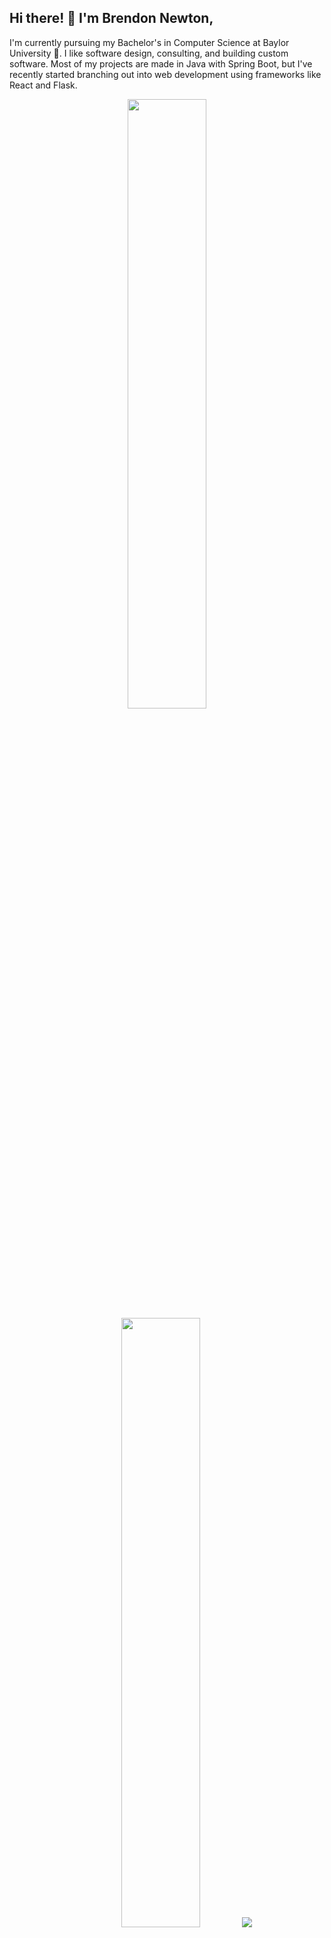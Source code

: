 ## Hi there! 👋 I'm Brendon Newton,

I'm currently pursuing my Bachelor's in Computer Science at Baylor University :bear:. I like software design, consulting, and building custom software. Most of my projects are made in Java with Spring Boot, but I've recently started branching out into web development using frameworks like React and Flask.

<p align="center">
  <img height="50%" width="auto" src ="https://github-readme-stats.vercel.app/api?username=brendonnewt&show_icons=true&count_private=true&theme=vue-dark&hide_border=true&hide=issues,contribs&bg_color=00000000">
  <img height="50%" width="auto" src ="https://github-readme-stats.vercel.app/api/top-langs/?username=brendonnewt&layout=compact&hide_border=true&theme=vue-dark&bg_color=00000000&hide=svelte,html,css,makefile,dockerfile,shell">
  <img src="https://github-readme-streak-stats.herokuapp.com?user=brendonnewt&theme=vue-dark&hide_border=true&background=FFFFFF00"/>
</p>


## 🧰  My Toolbox
<div>
  <img src="https://icongr.am/devicon/javascript-original.svg?size=50&color=currentColor" alt="JavaScript" width="50" height="50"/> &nbsp;
  <img src="https://icongr.am/devicon/nodejs-original.svg?size=50&color=currentColor" alt="NodeJS" width="50" height="50"/> &nbsp; 
  <img src="https://icongr.am/devicon/react-original.svg?size=50&color=currentColor" alt="ReactJS" width="50" height="50"/> &nbsp; 
  <img src="https://icongr.am/devicon/html5-original.svg?size=50&color=currentColor" alt="HTML5" width="50" height="50"/> &nbsp;
  <img src="https://icongr.am/devicon/css3-original.svg?size=50&color=currentColor" alt="CSS3" width="50" height="50"/>
  <img src="https://icongr.am/devicon/c-original.svg?size=50&color=currentColor" alt="C" width="50" height="50" />
  <img src="https://icongr.am/devicon/cplusplus-original.svg?size=50&color=currentColor" alt="C++" width="50" height="50" />
  <img src="https://icongr.am/devicon/mysql-original-wordmark.svg?size=50&color=currentColor" alt="MySQL" width="50" height="50" />
  <img src="https://icongr.am/devicon/python-original.svg?size=50&color=currentColor" alt="Python" width="50" height="50" />
  <img src="https://icongr.am/devicon/java-original.svg?size=50&color=currentColor" alt="Java" width="50" height="50" />
</div>

&nbsp;

### :school: School Projects

* [Hotel Service](https://github.com/brendonnewt/GROUP-FIVE-Hotel-Project): A Java-based hotel landing page with Swing front-end, enabling room bookings.
* [SeaQuail](https://github.com/brendonnewt/SeaQuail): A Python + Flask project leveraging the Lahman baseball database to solve [Immaculate Grid](https://www.immaculategrid.com/) questions, provide yearly Team Summaries with Depth Charts, and provide individal Player, Team, and League stats.
* [WOOFAdoptionService](https://github.com/brendonnewt/WOOFAdoptionService): A pet adoption website with a React and Next.js front-end and Java Spring Boot backend, hosted on GCP for CI/CD.

### :bulb: Personal Projects

* [Trampoline Calculator](https://github.com/brendonnewt/trampoline-calculator): A Flask + Javascript application that can calculate the difficulty values of any combination of skills. It can also save combinations of skills for later use.
* [Algorithm Visualizer](https://github.com/brendonnewt/algorithm-visualizer): A small React frontend + Rust backend API I made to get some practice with APIs and pick up both React and Rust. This application takes input from the user and displays each step of an algorithm executing on it.

&nbsp;

<h2 align="center">📫 Reach me on</h2>
<p align="center">
  <a target="_blank"href="https://www.linkedin.com/in/brendonnewton/"><img src="https://img.shields.io/badge/linkedin-%230077B5.svg?&style=for-the-badge&logo=linkedin&logoColor=white" /></a>&nbsp;&nbsp;&nbsp;&nbsp;
  <a href="mailto:brendonnewton0@gmail.com?subject=Hello%20Brendon,%20From%20Github"><img src="https://img.shields.io/badge/gmail-%23D14836.svg?&style=for-the-badge&logo=gmail&logoColor=white" /></a>&nbsp;&nbsp;&nbsp;&nbsp;
  <a href="mailto:brendon_newton1@baylor.edu?subject=Hello%20Brendon,%20From%20Github"><img src="https://img.shields.io/badge/Outlook-0078D4.svg?&style=for-the-badge&logo=microsoft-outlook&logoColor=white" /></a>&nbsp;&nbsp;&nbsp;&nbsp;
</p>
